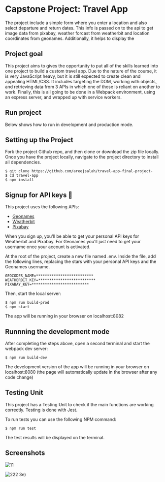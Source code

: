 
# Capstone Project: Travel App

The project include a simple form where you enter a location and also select departure and return dates. This info is passed on to the api to get image data from pixabay, weather forcast from weatherbit and location coordinates from geonames. Additionally, it helps to display the 

## Project goal

This project aims to gives the opportunity to put all of the skills learned into one project to build a custom travel app. Due to the nature of the course, it is very JavaScript heavy, but it is still expected to create clean and appealing HTML/CSS. It includes targeting the DOM, working with objects, and retrieving data from 3 APIs in which one of those is reliant on another to work. Finally, this is all going to be done in a Webpack environment, using an express server, and wrapped up with service workers.

## Run project
Below shows how to run in development and production mode.

## Setting up the Project

Fork the project Github repo, and then clone or download the zip file locally. Once you have the project locally, navigate to the project directory to install all dependencies.

```
$ git clone https://github.com/areejsalah/travel-app-final-project-
$ cd travel-app
$ npm install
```

## Signup for API keys 🔑

This project uses the following APIs:

* [Geonames](https://www.geonames.org/export/web-services.html)
* [Weatherbit](https://www.weatherbit.io/account/create)
* [Pixabay](https://pixabay.com/api/docs/)

When you sign up, you'll be able to get your personal API keys for Weatherbit and Pixabay. For Geonames you'll just need to get your username once your account is activated.

At the root of the project, create a new file named .env. Inside the file, add the following lines, replacing the stars with your personal API keys and the Geonames username.

```
GEOCODES_NAME=**************************
WEATHERBIT_KEY=**************************
PIXABAY_KEY=**************************
```


Then, start the local server:

```
$ npm run build-prod
$ npm start
```
The app will be running in your browser on localhost:8082

## Runnning the development mode
After completing the steps above, open a second terminal and start the webpack dev server:

```
$ npm run build-dev
```
The development version of the app will be running in your browser on localhost:8080
(the page will automatically update in the browser after any code change)

## Testing Unit

This project has a Testing Unit to check if the main functions are working correctly. Testing is done with Jest.

To run tests you can use the following NPM command:

```
$ npm run test
```

The test results will be displayed on the terminal.

## Screenshots
![11](https://github.com/user-attachments/assets/6f82bb31-6fcd-4a43-91cd-e6e103e78658)


![222](https://github.com/user-attachments/assets/94c75359-758c-4293-ad3e-992b77afa7af)
3e)



